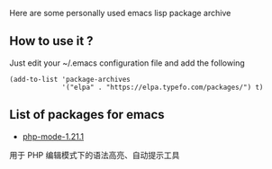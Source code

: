 Here are some personally used emacs lisp package archive

## How to use it ?

Just edit your ~/.emacs configuration file and add the following

    (add-to-list 'package-archives
                 '("elpa" . "https://elpa.typefo.com/packages/") t)

## List of packages for emacs

- [php-mode-1.21.1](/packages/php-mode-1.21.1.tar)

用于 PHP 编辑模式下的语法高亮、自动提示工具


